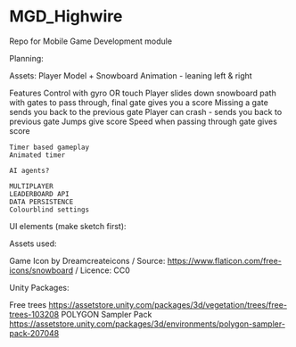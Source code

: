 # MGD_Highwire
Repo for Mobile Game Development module

Planning:

Assets:
	Player Model + Snowboard
	Animation - leaning left & right
	
Features
	Control with gyro OR touch
	Player slides down snowboard path with gates to pass through, final gate gives you a score
	Missing a gate sends you back to the previous gate
	Player can crash - sends you back to previous gate
	Jumps give score
	Speed when passing through gate gives score
	
	Timer based gameplay
	Animated timer
	
	AI agents?
	
	MULTIPLAYER
	LEADERBOARD API
	DATA PERSISTENCE
	Colourblind settings
	
UI elements (make sketch first):


Assets used:

Game Icon by Dreamcreateicons / Source: https://www.flaticon.com/free-icons/snowboard / Licence: CC0

Unity Packages:

Free trees https://assetstore.unity.com/packages/3d/vegetation/trees/free-trees-103208
POLYGON Sampler Pack https://assetstore.unity.com/packages/3d/environments/polygon-sampler-pack-207048